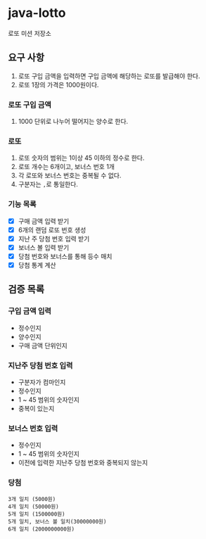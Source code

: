 # java-lotto

로또 미션 저장소

## 요구 사항
1. 로또 구입 금액을 입력하면 구입 금액에 해당하는 로또를 발급해야 한다.
2. 로또 1장의 가격은 1000원이다.

### 로또 구입 금액
1. 1000 단위로 나누어 떨어지는 양수로 한다.

### 로또
1. 로또 숫자의 범위는 1이상 45 이하의 정수로 한다.
2. 로또 개수는 6개이고, 보너스 번호 1개
3. 각 로또와 보너스 번호는 중복될 수 없다.
4. 구분자는 `,`로 통일한다.

### 기능 목록
- [x] 구매 금액 입력 받기
- [x] 6개의 랜덤 로또 번호 생성
- [x] 지난 주 당첨 번호 입력 받기
- [x] 보너스 볼 입력 받기
- [x] 당첨 번호와 보너스를 통해 등수 매치
- [x] 당첨 통계 계산 
 
## 검증 목록
### 구입 금액 입력

- 정수인지
- 양수인지
- 구매 금액 단위인지

### 지난주 당첨 번호 입력

- 구분자가 컴마인지
- 정수인지
- 1 ~ 45 범위의 숫자인지
- 중복이 있는지

### 보너스 번호 입력

- 정수인지
- 1 ~  45 범위의 숫자인지
- 이전에 입력한 지난주 당첨 번호와 중복되지 않는지

### 당첨
```
3개 일치 (5000원)
4개 일치 (50000원)
5개 일치 (1500000원)
5개 일치, 보너스 볼 일치(30000000원)
6개 일치 (2000000000원)
```

